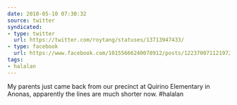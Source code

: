 ```yaml
---
date: 2010-05-10 07:30:32
source: twitter
syndicated:
- type: twitter
  url: https://twitter.com/roytang/statuses/13713947433/
- type: facebook
  url: https://www.facebook.com/10155666240078912/posts/122370071121972
tags:
- halalan
---
```


My parents just came back from our precinct at Quirino Elementary in Anonas, apparently the lines are much shorter now. #halalan